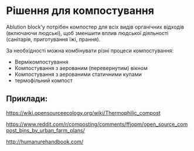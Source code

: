 # Рішення для компостування

Ablution block‘у потрібен компостер для всіх видів органічних відходів (включаючи людські), щоб зменшити вплив людської діяльності (санітарія, приготування їжі, прання).  

За необхідності можна комбінувати різні процеси компостування: 

* Вермікомпостування 
* Компостування з аерованим (перевернутим) вікном 
* Компостування з аерованими статичними купами 
* термофільний компост



## Приклади: 

https://wiki.opensourceecology.org/wiki/Thermophilic_compost 

https://www.reddit.com/r/composting/comments/ffjopm/open_source_compost_bins_by_urban_farm_plans/

http://humanurehandbook.com/
